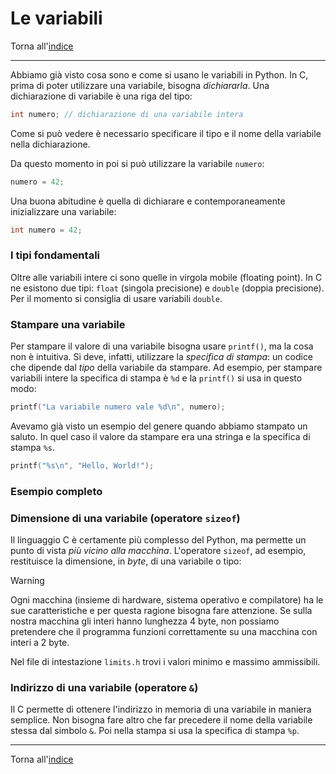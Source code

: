 # Le variabili

Torna all'[indice](../toc.md)

---

Abbiamo già visto cosa sono e come si usano le variabili in Python.
In C, prima di poter utilizzare una variabile, bisogna _dichiararla_. Una dichiarazione
di variabile è una riga del tipo:

```c
int numero; // dichiarazione di una variabile intera
```

Come si può vedere è necessario specificare il tipo e il nome della variabile nella dichiarazione.

Da questo momento in poi si può utilizzare la variabile `numero`:

```c
numero = 42;
```

Una buona abitudine è quella di dichiarare e contemporaneamente inizializzare una variabile:

```c
int numero = 42;
```

### I tipi fondamentali

Oltre alle variabili intere ci sono quelle in virgola mobile (floating point).
In C ne esistono due tipi: `float` (singola precisione) e `double` (doppia precisione).
Per il momento si consiglia di usare variabili `double`.

### Stampare una variabile

Per stampare il valore di una variabile bisogna usare `printf()`, ma la cosa non è intuitiva.
Si deve, infatti, utilizzare la _specifica di stampa_: un codice che dipende dal _tipo_
della variabile da stampare. Ad esempio, per stampare variabili intere la specifica di
stampa è `%d` e la `printf()` si usa in questo modo:

```c
printf("La variabile numero vale %d\n", numero);
```

Avevamo già visto un esempio del genere quando abbiamo stampato
un saluto. In quel caso il valore da stampare era una stringa
e la specifica di stampa `%s`.

```c
printf("%s\n", "Hello, World!");
```

### Esempio completo

<script src="https://gist.github.com/FabioZTessitore/2bca0e092b5f5565fe9b9cf883a8e6e6.js"></script>

### Dimensione di una variabile (operatore `sizeof`)

Il linguaggio C è certamente più complesso del Python, ma permette un punto di vista
_più vicino alla macchina_. L'operatore `sizeof`, ad esempio, restituisce la dimensione,
in _byte_, di una variabile o tipo:

<script src="https://gist.github.com/FabioZTessitore/9a24b6617c0ac7edfa3352938e68d361.js"></script>

> [!WARNING]
> Ogni macchina (insieme di hardware, sistema operativo e compilatore)
> ha le sue caratteristiche e per questa ragione bisogna fare attenzione.
> Se sulla nostra macchina gli interi hanno lunghezza 4 byte, non possiamo pretendere
> che il programma funzioni correttamente su una macchina con interi a 2 byte.

Nel file di intestazione `limits.h` trovi i valori minimo e massimo ammissibili.

<script src="https://gist.github.com/FabioZTessitore/6830ff40d4ae3ab5c02ebde2a5146cbf.js"></script>

### Indirizzo di una variabile (operatore `&`)

Il C permette di ottenere l'indirizzo in memoria di una variabile in maniera semplice.
Non bisogna fare altro che far precedere il nome della variabile stessa dal simbolo `&`.
Poi nella stampa si usa la specifica di stampa `%p`.

<script src="https://gist.github.com/FabioZTessitore/bac593d439850bca04ef7f89d468da19.js"></script>

---

Torna all'[indice](../toc.md)

